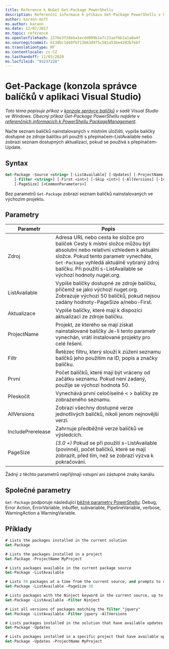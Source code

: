 ```yaml
---
title: Reference k NuGet Get-Package PowerShellu
description: Referenční informace k příkazu Get-Package PowerShellu v konzole správce balíčků NuGet v aplikaci Visual Studio.
author: karann-msft
ms.author: karann
ms.date: 12/07/2017
ms.topic: reference
ms.openlocfilehash: 1576e3f20eba1ecdd099b1e7c23aef6b1a1a0a4f
ms.sourcegitcommit: b138bc1d49fbf13b63d975c581a53be4283b7ebf
ms.translationtype: MT
ms.contentlocale: cs-CZ
ms.lasthandoff: 11/03/2020
ms.locfileid: "93237228"
---
```

# <a name="get-package-package-manager-console-in-visual-studio"></a>Get-Package (konzola správce balíčků v aplikaci Visual Studio)

*Toto téma popisuje příkaz v [konzole správce balíčků](../../consume-packages/install-use-packages-powershell.md) v sadě Visual Studio ve Windows. Obecný příkaz Get-Package PowerShellu najdete v [referenčních informacích k PowerShellu PackageManagement](/powershell/module/packagemanagement/?view=powershell-6).*

Načte seznam balíčků nainstalovaných v místním úložišti, vypíše balíčky dostupné ze zdroje balíčku při použití s přepínačem-ListAvailable nebo zobrazí seznam dostupných aktualizací, pokud se používá s přepínačem-Update.

## <a name="syntax"></a>Syntax

```ps
Get-Package -Source <string> [-ListAvailable] [-Updates] [-ProjectName <string>]
    [-Filter <string>] [-First <int>] [-Skip <int>] [-AllVersions] [-IncludePrerelease]
    [-PageSize] [<CommonParameters>]
```

Bez parametrů `Get-Package` zobrazí seznam balíčků nainstalovaných ve výchozím projektu.

## <a name="parameters"></a>Parametry

| Parametr | Popis |
| --- | --- |
| Zdroj | Adresa URL nebo cesta ke složce pro balíček Cesty k místní složce můžou být absolutní nebo relativní vzhledem k aktuální složce. Pokud tento parametr vynecháte, `Get-Package` vyhledá aktuálně vybraný zdroj balíčku. Při použití s-ListAvailable se výchozí hodnoty nuget.org. |
| ListAvailable | Vypíše balíčky dostupné ze zdroje balíčku, přičemž se jako výchozí nuget.org. Zobrazuje výchozí 50 balíčků, pokud nejsou zadány hodnoty-PageSize a/nebo-First. |
| Aktualizace | Vypíše balíčky, které mají k dispozici aktualizaci ze zdroje balíčku. |
| ProjectName | Projekt, ze kterého se mají získat nainstalované balíčky Je-li tento parametr vynechán, vrátí instalované projekty pro celé řešení. |
| Filtr | Řetězec filtru, který slouží k zúžení seznamu balíčků jeho použitím na ID, popis a značky balíčku. |
| První | Počet balíčků, které mají být vráceny od začátku seznamu. Pokud není zadaný, použije se výchozí hodnota 50. |
| Přeskočit | Vynechává první celočíselné &lt; &gt; balíčky ze zobrazeného seznamu.  |
| AllVersions | Zobrazí všechny dostupné verze jednotlivých balíčků, nikoli jenom nejnovější verzi. |
| IncludePrerelease | Zahrnuje předběžné verze balíčků ve výsledcích. |
| PageSize | *(3.0 +)* Pokud se při použití s-ListAvailable (povinné), počet balíčků, které se mají zobrazit, před tím, než se zobrazí výzva k pokračování. |

Žádný z těchto parametrů nepřijímají vstupní ani zástupné znaky kanálu.

## <a name="common-parameters"></a>Společné parametry

`Get-Package` podporuje následující [běžné parametry PowerShellu](/powershell/module/microsoft.powershell.core/about/about_commonparameters): Debug, Error Action, ErrorVariable, inbuffer, subvariable, PipelineVariable, verbose, WarningAction a WarningVariable.

## <a name="examples"></a>Příklady

```ps
# Lists the packages installed in the current solution
Get-Package

# Lists the packages installed in a project
Get-Package -ProjectName MyProject

# Lists packages available in the current package source
Get-Package -ListAvailable

# Lists 30 packages at a time from the current source, and prompts to continue if more are available
Get-Package -ListAvailable -PageSize 30

# Lists packages with the Ninject keyword in the current source, up to 50
Get-Package -ListAvailable -Filter Ninject

# List all versions of packages matching the filter "jquery"
Get-Package -ListAvailable -Filter jquery -AllVersions

# Lists packages installed in the solution that have available updates
Get-Package -Updates

# Lists packages installed in a specific project that have available updates
Get-Package -Updates -ProjectName MyProject
```